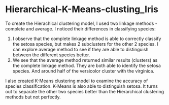 # Hierarchical-K-Means-clusting_Iris

To create the Hierachical clustering model, I used two linkage methods - complete and average. I noticed their differences in classifying species:
1. I observe that the complete linkage method is able to correctly classify the setosa species, but makes 2 subclusters for the other 2 species.
I can explore average method to see if they are able to distinguish between the different species better.
2. We see that the average method returned similar results (clusters) as the complete linkage method. They are both able to identify the setosa species. 
And around half of the versicolor cluster with the virginica.

I also created K-Means clustering model to examine the accuracy of species classification.
K-Means is also able to distinguish setosa. It turns out to separate the other two species better than the Hierarchical clustering methods but not perfectly.
